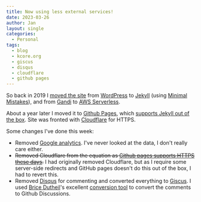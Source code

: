 ```yaml
---
title: Now using less external services!
date: 2023-03-26
author: Jan
layout: single
categories:
  - Personal
tags:
  - blog
  - kcore.org
  - giscus
  - disqus
  - cloudflare
  - github pages
---
```


So back in 2019 I [moved the site](/2019/06/26/a-new-home/) from [WordPress](https://wordpress.org/) to [Jekyll](https://jekyllrb.com/) (using [Minimal Mistakes](https://mmistakes.github.io/minimal-mistakes/)), and from [Gandi](https://www.gandi.net/) to [AWS Serverless](https://aws.amazon.com/serverless/). 

About a year later I moved it to [Github Pages](https://pages.github.com/), which [supports Jekyll out of the box](https://docs.github.com/en/pages/setting-up-a-github-pages-site-with-jekyll). Site was fronted with [Cloudflare](https://cloudflare.com) for HTTPS.

Some changes I've done this week:
* Removed [Google analytics](https://analytics.google.com/analytics/web/). I've never looked at the data, I don't really care either.
* ~~Removed Cloudflare from the equation as [Github pages supports HTTPS these days](https://docs.github.com/en/pages/getting-started-with-github-pages/securing-your-github-pages-site-with-https).~~ I had originally removed Cloudflare, but as I require some server-side redirects and GitHub pages doesn't do this out of the box, I had to revert this.
* Removed [Disqus](https://disqus.com/) for commenting and converted everything to [Giscus](https://giscus.app). I used [Brice Dutheil](https://blog.arkey.fr/2022/10/16/moving-from-disqus-to-giscus/)'s excellent [conversion tool](https://gist.github.com/bric3/af915687717d9aa06b0f9b06d600c127) to convert the comments to Github Discussions.

